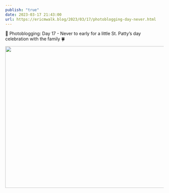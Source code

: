 ```yaml
---
publish: "true"
date: 2023-03-17 21:43:00
url: https://ericmwalk.blog/2023/03/17/photoblogging-day-never.html
---
```

📸 Photoblogging: Day 17  - Never to early for a little St. Patty’s day celebration with the family 🍀


<img src="uploads/2023/400af2504e.jpg" width="600" height="450" alt="">